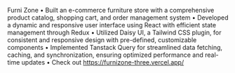 Furni Zone
• Built an e-commerce furniture store with a comprehensive product catalog, shopping cart, and order
management system
• Developed a dynamic and responsive user interface using React with efficient state management through
Redux
• Utilized Daisy UI, a Tailwind CSS plugin, for consistent and responsive design with pre-defined,
customizable components
• Implemented Tanstack Query for streamlined data fetching, caching, and synchronization, ensuring
optimized performance and real-time updates
• Check out https://furnizone-three.vercel.app/
